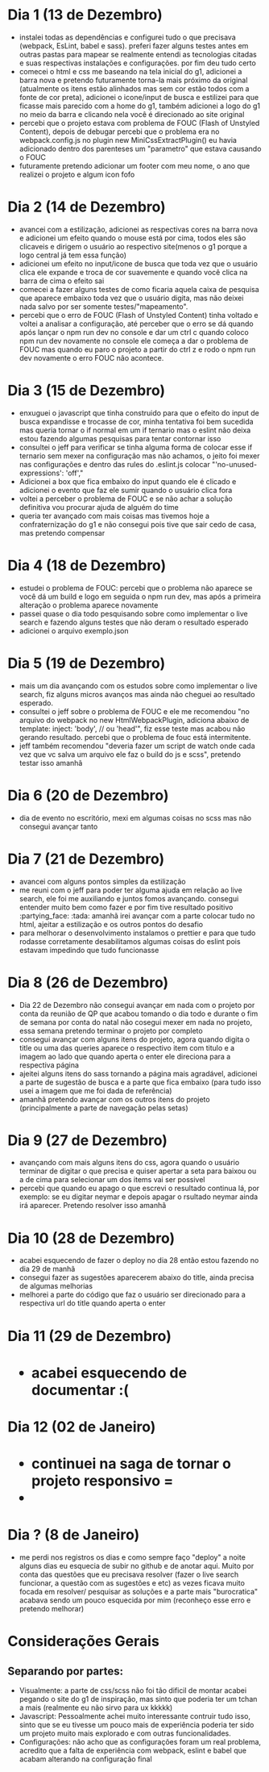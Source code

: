 <h1>Dia 1 (13 de Dezembro)</h1>
    <ul>
        <li>instalei todas as dependências e configurei tudo o que precisava (webpack, EsLint, babel e sass). preferi fazer alguns testes antes em outras pastas para mapear se realmente entendi as tecnologias citadas e suas respectivas instalações e configurações. por fim deu tudo certo</li>
        <li>comecei o html e css me baseando na tela inicial do g1, adicionei a barra nova e pretendo futuramente torna-la mais próximo da original (atualmente os itens estão alinhados mas sem cor estão todos com a fonte de cor preta), adicionei o icone/input de busca e estilizei para que ficasse mais parecido com a home do g1, também adicionei a logo do g1 no meio da barra e clicando nela você é direcionado ao site original</li>
        <li>percebi que o projeto estava com problema de FOUC (Flash of Unstyled Content), depois de debugar percebi que o problema era no webpack.config.js no plugin new MiniCssExtractPlugin() eu havia adicionado dentro dos parenteses um "parametro" que estava causando o FOUC </li>
        <li>futuramente pretendo adicionar um footer com meu nome, o ano que realizei o projeto e algum icon fofo</li>
    </ul>
<h1>Dia 2 (14 de Dezembro)</h1>
    <ul>
        <li>avancei com a estilização, adicionei as respectivas cores na barra nova e adicionei um efeito quando o mouse está por cima, todos eles são clicaveis e dirigem o usuário ao respectivo site(menos o g1 porque a logo central já tem essa função)</li>
        <li>adicionei um efeito no input/icone de busca que toda vez que o usuário clica ele expande e troca de cor suavemente e quando você clica na barra de cima o efeito sai</li>
        <li>comecei a fazer alguns testes de como ficaria aquela caixa de pesquisa que aparece embaixo toda vez que o usuário digita, mas não deixei nada salvo por ser somente testes/"mapeamento".</li>
        <li>percebi que o erro de FOUC (Flash of Unstyled Content) tinha voltado e voltei a analisar a configuração, até perceber que o erro se dá quando após lançar o npm run dev no console e dar um ctrl c quando coloco npm run dev novamente no console ele começa a dar o problema de FOUC mas quando eu paro o projeto a partir do ctrl z e rodo o npm run dev novamente o erro FOUC não acontece.</li>
    </ul>
<h1>Dia 3 (15 de Dezembro)</h1>
    <ul>
        <li>enxuguei o javascript que tinha construido para que o efeito do input de busca expandisse e trocasse de cor, minha tentativa foi bem sucedida mas queria tornar o if normal em um if ternario mas o eslint não deixa estou fazendo algumas pesquisas para tentar contornar isso</li>
        <li>consultei o jeff para verificar se tinha alguma forma de colocar esse if ternario sem mexer na configuração mas não achamos, o jeito foi mexer nas configurações e dentro das rules do .eslint.js colocar "'no-unused-expressions': 'off',"</li>
        <li>Adicionei a box que fica embaixo do input quando ele é clicado e adicionei o evento que faz ele sumir quando o usuário clica fora</li>
        <li>voltei a perceber o problema de FOUC e se não achar a solução definitiva vou procurar ajuda de alguém do time</li>
        <li>queria ter avançado com mais coisas mas tivemos hoje a confraternização do g1 e não consegui pois tive que sair cedo de casa, mas pretendo compensar</li>
    </ul>
<h1>Dia 4 (18 de Dezembro)</h1>
    <ul>
        <li>estudei o problema de FOUC: percebi que o problema não aparece se você dá um build e logo em seguida o npm run dev, mas após a primeira alteração o problema aparece novamente</li>
        <li>passei quase o dia todo pesquisando sobre como implementar o live search e fazendo alguns testes que não deram o resultado esperado</li>
        <li>adicionei o arquivo exemplo.json</li>
    </ul>
<h1>Dia 5 (19 de Dezembro)</h1>
    <ul>
        <li>mais um dia avançando com os estudos sobre como implementar o live search, fiz alguns micros avanços mas ainda não cheguei ao resultado esperado.</li>
        <li>consultei o jeff sobre o problema de FOUC e ele me recomendou "no arquivo do webpack no new HtmlWebpackPlugin, adiciona abaixo de template: inject: 'body', // ou 'head'", fiz esse teste mas acabou não gerando resultado. percebi que o problema de fouc está intermitente.</li>
        <li>jeff também recomendou "deveria fazer um script de watch onde cada vez que vc salva um arquivo ele faz o build do js e scss", pretendo testar isso amanhã</li>
    </ul>
<h1>Dia 6 (20 de Dezembro)</h1>
    <ul>
    <li>dia de evento no escritório, mexi em algumas coisas no scss mas não consegui avançar tanto</li>
    </ul>
<h1>Dia 7 (21 de Dezembro)</h1>
    <ul>
        <li>avancei com alguns pontos simples da estilização</li>
        <li>me reuni com o jeff para poder ter alguma ajuda em relação ao live search, ele foi me auxiliando e juntos fomos avançando. consegui entender muito bem como fazer e por fim tive resultado positivo :partying_face: :tada: amanhã irei avançar com a parte colocar tudo no html, ajeitar a estilização e os outros pontos do desafio</li>
        <li>para melhorar o desenvolvimento instalamos o prettier e para que tudo rodasse corretamente desabilitamos algumas coisas do eslint pois estavam impedindo que tudo funcionasse</li>
    </ul>
<h1>Dia 8 (26 de Dezembro)</h1>
    <ul>
        <li>Dia 22 de Dezembro não consegui avançar em nada com o projeto por conta da reunião de QP que acabou tomando o dia todo e durante o fim de semana por conta do natal não cosegui mexer em nada no projeto, essa semana pretendo terminar o projeto por completo</li>
        <li>consegui avançar com alguns itens do projeto, agora quando digita o title ou uma das queries aparece o respectivo item com titulo e a imagem ao lado que quando aperta o enter ele direciona para a respectiva página</li>
        <li>ajeitei alguns itens do sass tornando a página mais agradável, adicionei a parte de sugestão de busca e a parte que fica embaixo (para tudo isso usei a imagem que me foi dada de referência)</li>
        <li>amanhã pretendo avançar com os outros itens do projeto (principalmente a parte de navegação pelas setas)</li>
    </ul>
<h1>Dia 9 (27 de Dezembro)</h1>
    <ul>
        <li>avançando com mais alguns itens do css, agora quando o usuário terminar de digitar o que precisa e quiser apertar a seta para baixou ou a de cima para selecionar um dos items vai ser possivel</li>
        <li>percebi que quando eu apago o que escrevi o resultado continua lá, por exemplo: se eu digitar neymar e depois apagar o rsultado neymar ainda irá aparecer. Pretendo resolver isso amanhã</li>
    </ul>
<h1>Dia 10 (28 de Dezembro)</h1>
    <ul>
        <li>acabei esquecendo de fazer o deploy no dia 28 então estou fazendo no dia 29 de manhã</li>
        <li>consegui fazer as sugestões aparecerem abaixo do title, ainda precisa de algumas melhorias</li>
        <li>melhorei a parte do código que faz o usuário ser direcionado para a respectiva url do title quando aperta o enter</li>
    </ul>
<h1>Dia 11 (29 de Dezembro)<h1>
    <ul>
        <li>acabei esquecendo de documentar :( </li>
    </ul>
<h1>Dia 12 (02 de Janeiro)<h1>
    <ul>
        <li>continuei na saga de tornar o projeto responsivo =</li>
        <li></li>
    </ul>
<h1>Dia ? (8 de Janeiro)</h1>
    <ul>
        <li>me perdi nos registros os dias e como sempre faço "deploy" a noite alguns dias eu esquecia de subir no github e de anotar aqui. Muito por conta das questões que eu precisava resolver (fazer o live search funcionar, a questão com as sugestões e etc) as vezes ficava muito focada em resolver/ pesquisar as soluções e a parte mais "burocratica" acabava sendo um pouco esquecida por mim (reconheço esse erro e pretendo melhorar)</li>
    </ul>
<h1>Considerações Gerais</h1>
<h2>Separando por partes:</h2>
    <ul>
        <li>Visualmente: a parte de css/scss não foi tão dificil de montar acabei pegando o site do g1 de inspiração, mas sinto que poderia ter um tchan a mais (realmente eu não sirvo para ux kkkkk)</li>
        <li>Javascript: Pessoalmente achei muito interessante contruir tudo isso, sinto que se eu tivesse um pouco mais de experiência poderia ter sido um projeto muito mais explorado e com outras funcionalidades.</li>
        <li>Configurações: não acho que as configurações foram um real problema, acredito que a falta de experiência com webpack, eslint e babel que acabam alterando na configuração final</li>
    </ul>
